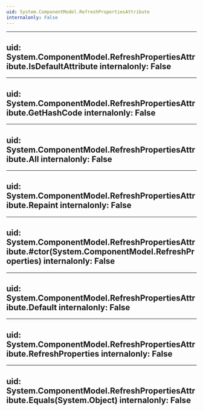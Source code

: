 ```yaml
---
uid: System.ComponentModel.RefreshPropertiesAttribute
internalonly: False
---
```


---
uid: System.ComponentModel.RefreshPropertiesAttribute.IsDefaultAttribute
internalonly: False
---

---
uid: System.ComponentModel.RefreshPropertiesAttribute.GetHashCode
internalonly: False
---

---
uid: System.ComponentModel.RefreshPropertiesAttribute.All
internalonly: False
---

---
uid: System.ComponentModel.RefreshPropertiesAttribute.Repaint
internalonly: False
---

---
uid: System.ComponentModel.RefreshPropertiesAttribute.#ctor(System.ComponentModel.RefreshProperties)
internalonly: False
---

---
uid: System.ComponentModel.RefreshPropertiesAttribute.Default
internalonly: False
---

---
uid: System.ComponentModel.RefreshPropertiesAttribute.RefreshProperties
internalonly: False
---

---
uid: System.ComponentModel.RefreshPropertiesAttribute.Equals(System.Object)
internalonly: False
---
